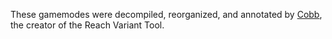 These gamemodes were decompiled, reorganized, and annotated by [Cobb](github.com/DavidJCobb/), the creator of the Reach Variant Tool.
